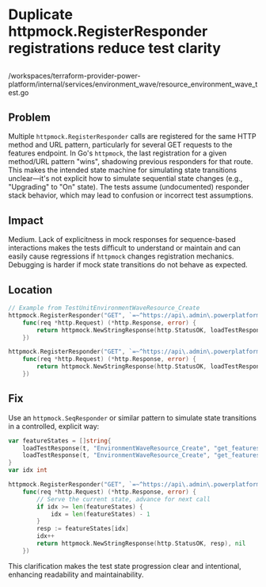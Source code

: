 # Duplicate httpmock.RegisterResponder registrations reduce test clarity

##

/workspaces/terraform-provider-power-platform/internal/services/environment_wave/resource_environment_wave_test.go

## Problem

Multiple `httpmock.RegisterResponder` calls are registered for the same HTTP method and URL pattern, particularly for several GET requests to the features endpoint. In Go's `httpmock`, the last registration for a given method/URL pattern "wins", shadowing previous responders for that route. This makes the intended state machine for simulating state transitions unclear—it's not explicit how to simulate sequential state changes (e.g., "Upgrading" to "On" state). The tests assume (undocumented) responder stack behavior, which may lead to confusion or incorrect test assumptions.

## Impact

Medium. Lack of explicitness in mock responses for sequence-based interactions makes the tests difficult to understand or maintain and can easily cause regressions if `httpmock` changes registration mechanics. Debugging is harder if mock state transitions do not behave as expected.

## Location

```go
// Example from TestUnitEnvironmentWaveResource_Create
httpmock.RegisterResponder("GET", `=~^https://api\.admin\.powerplatform\.microsoft\.com/api/environments/00000000-0000-0000-0000-000000000001/features$`,
	func(req *http.Request) (*http.Response, error) {
		return httpmock.NewStringResponse(http.StatusOK, loadTestResponse(t, "EnvironmentWaveResource_Create", "get_features_upgrading.json")), nil
	})

httpmock.RegisterResponder("GET", `=~^https://api\.admin\.powerplatform\.microsoft\.com/api/environments/00000000-0000-0000-0000-000000000001/features$`,
	func(req *http.Request) (*http.Response, error) {
		return httpmock.NewStringResponse(http.StatusOK, loadTestResponse(t, "EnvironmentWaveResource_Create", "get_features_enabled.json")), nil
	})
```

## Fix

Use an `httpmock.SeqResponder` or similar pattern to simulate state transitions in a controlled, explicit way:

```go
var featureStates = []string{
	loadTestResponse(t, "EnvironmentWaveResource_Create", "get_features_upgrading.json"),
	loadTestResponse(t, "EnvironmentWaveResource_Create", "get_features_enabled.json"),
}
var idx int

httpmock.RegisterResponder("GET", `=~^https://api\.admin\.powerplatform\.microsoft\.com/api/environments/00000000-0000-0000-0000-000000000001/features$`,
	func(req *http.Request) (*http.Response, error) {
		// Serve the current state, advance for next call
		if idx >= len(featureStates) {
			idx = len(featureStates) - 1
		}
		resp := featureStates[idx]
		idx++
		return httpmock.NewStringResponse(http.StatusOK, resp), nil
	})
```

This clarification makes the test state progression clear and intentional, enhancing readability and maintainability.
